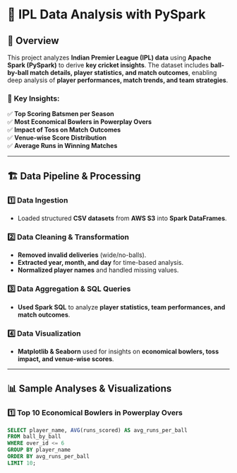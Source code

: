 # 🏏 IPL Data Analysis with PySpark

## 📌 Overview
This project analyzes **Indian Premier League (IPL) data** using **Apache Spark (PySpark)** to derive **key cricket insights**. The dataset includes **ball-by-ball match details, player statistics, and match outcomes**, enabling deep analysis of **player performances, match trends, and team strategies**.

### 🔹 **Key Insights:**
✅ **Top Scoring Batsmen per Season**  
✅ **Most Economical Bowlers in Powerplay Overs**  
✅ **Impact of Toss on Match Outcomes**  
✅ **Venue-wise Score Distribution**  
✅ **Average Runs in Winning Matches**  

---

## 🏗 **Data Pipeline & Processing**
### **1️⃣ Data Ingestion**
- Loaded structured **CSV datasets** from **AWS S3** into **Spark DataFrames**.

### **2️⃣ Data Cleaning & Transformation**
- **Removed invalid deliveries** (wide/no-balls).
- **Extracted year, month, and day** for time-based analysis.
- **Normalized player names** and handled missing values.

### **3️⃣ Data Aggregation & SQL Queries**
- **Used Spark SQL** to analyze **player statistics, team performances, and match outcomes**.

### **4️⃣ Data Visualization**
- **Matplotlib & Seaborn** used for insights on **economical bowlers, toss impact, and venue-wise scores**.

---

## 📊 **Sample Analyses & Visualizations**

### **1️⃣ Top 10 Economical Bowlers in Powerplay Overs**
```sql
SELECT player_name, AVG(runs_scored) AS avg_runs_per_ball
FROM ball_by_ball
WHERE over_id <= 6
GROUP BY player_name
ORDER BY avg_runs_per_ball
LIMIT 10;
